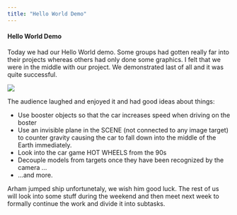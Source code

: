 ```yaml
---
title: "Hello World Demo"
---
```


#### Hello World Demo

Today we had our Hello World demo. Some groups had gotten really far into their projects whereas others had only done some graphics. I felt that we were in the middle with our project. We demonstrated last of all and it was quite successful. 

<div class="gallery">
  <a href="img/screens/ss1.jpg"><img src="img/2017-09-15.jpg"></a>
</div>

The audience laughed and enjoyed it and had good ideas about things:

- Use booster objects so that the car increases speed when driving on the boster
- Use an invisible plane in the SCENE (not connected to any image target) to counter gravity causing the car to fall down into the middle of the Earth immediately.
- Look into the car game HOT WHEELS from the 90s
- Decouple models from targets once they have been recognized by the camera ...
- ...and more.

Arham jumped ship unfortunetaly, we wish him good luck. The rest of us will look into some stuff during the weekend and then meet next week to formally continue the work and divide it into subtasks.
